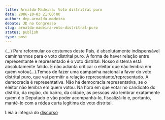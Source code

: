 ```yaml
---
title: Arnaldo Madeira: Voto distritral puro
date: 2006-10-03 21:00:00
author: dep.arnaldo.madeira
debate: JD no Congresso
slug: arnaldo-madeira-voto-distritral-puro
status: publish 
type: post
---
```


(...) Para reformular os costumes deste País, é absolutamente indispensável caminharmos para o voto distrital puro. A forma de haver relação entre representante e representado é o voto distrital. Nosso sistema está absolutamente falido. E não adianta criticar o eleitor que não lembra em quem votou(...).Temos de fazer uma campanha nacional a favor do voto distrital puro, que vai permitir a relação representante/representado. A democracia é representativa. Não há democracia representativa, se o eleitor não lembra em quem votou. Na hora em que votar no candidato do distrito, da região, do bairro, da cidade, as pessoas vão lembrar exatamente quem é o Deputado e vão poder acompanhá-lo, fiscalizá-lo e, portanto, mantê-lo com a rédea curta legítima do voto distrital.


Leia a íntegra do [discurso](http://www.camara.gov.br/internet/plenario/notas/ordinari/v031006.pdf)


